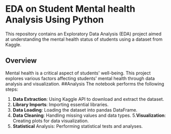 # EDA on Student Mental health Analysis Using Python
This repository contains an Exploratory Data Analysis (EDA) project aimed at understanding the mental health status of students using a dataset from Kaggle.
## Overview
Mental health is a critical aspect of students' well-being. This project explores various factors affecting students' mental health through data analysis and visualization.
##Analysis
The notebook performs the following steps:
1. **Data Extraction**: Using Kaggle API to download and extract the dataset.
2. **Library Imports**: Importing essential libraries.
3. **Data Loading**: Loading the dataset into pandas DataFrame.
4. **Data Cleaning**: Handling missing values and data types.
5.**Visualization**: Creating plots for data visualization.
6. **Statistical** Analysis: Performing statistical tests and analyses.
